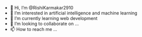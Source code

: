 - 👋 Hi, I’m @RishiKarmakar2910
- 👀 I’m interested in artificial intelligence and machine learning
- 🌱 I’m currently learning web development
- 💞️ I’m looking to collaborate on ...
- 📫 How to reach me ...

<!---
RishiKarmakar2910/RishiKarmakar2910 is a ✨ special ✨ repository because its `README.md` (this file) appears on your GitHub profile.
You can click the Preview link to take a look at your changes.
--->
